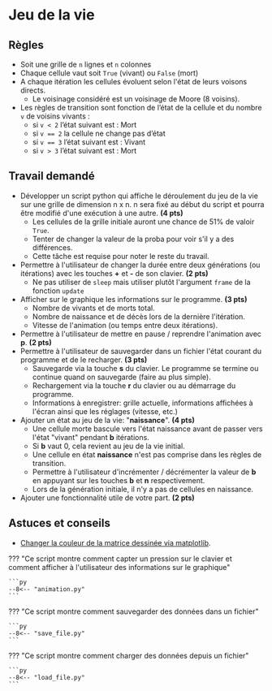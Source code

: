 # Jeu de la vie

## Règles

- Soit une grille de `n` lignes et `n` colonnes
- Chaque cellule vaut soit `True` (vivant) ou `False` (mort)
- A chaque itération les cellules évoluent selon l'état de leurs voisons directs.
    - Le voisinage considéré est un voisinage de Moore (8 voisins).
- Les règles de transition sont fonction de l’état de la cellule et du nombre `v` de voisins vivants :
    - si `v < 2` l’état suivant est : Mort
    - si `v == 2` la cellule ne change pas d’état
    - si `v == 3` l’état suivant est : Vivant
    - si `v > 3` l’état suivant est : Mort

## Travail demandé

- Développer un script python qui affiche le déroulement du jeu de la vie sur une grille de dimension n x n. n sera fixé au début du script et pourra être modifié d'une exécution à une autre. **(4 pts)**
    - Les cellules de la grille initiale auront une chance de 51% de valoir `True`.
    - Tenter de changer la valeur de la proba pour voir s'il y a des différences.
    - Cette tâche est requise pour noter le reste du travail.
- Permettre à l'utilisateur de changer la durée entre deux générations (ou itérations) avec les touches **+** et **-** de son clavier. **(2 pts)**
    - Ne pas utiliser de `sleep` mais utiliser plutôt l'argument `frame` de la fonction `update`
- Afficher sur le graphique les informations sur le programme. **(3 pts)**
    - Nombre de vivants et de morts total.
    - Nombre de naissance et de décès lors de la dernière l'itération.
    - Vitesse de l'animation (ou temps entre deux itérations).
- Permettre à l'utilisateur de mettre en pause / reprendre l'animation avec **p**. **(2 pts)**
- Permettre à l'utilisateur de sauvegarder dans un fichier l'état courant du programme et de le recharger. **(3 pts)**
    - Sauvegarde via la touche **s** du clavier. Le programme se termine ou continue quand on sauvegarde (faire au plus simple).
    - Rechargement via la touche **r** du clavier ou au démarrage du programme.
    - Informations à enregistrer: grille actuelle, informations affichées à l'écran ainsi que les réglages (vitesse, etc.)
- Ajouter un état au jeu de la vie: "**naissance**". **(4 pts)**
    - Une cellule morte bascule vers l'état naissance avant de passer vers l'état "vivant" pendant **b** itérations.
    - Si **b** vaut 0, cela revient au jeu de la vie initial.
    - Une cellule en état **naissance** n'est pas comprise dans les règles de transition.
    - Permettre à l'utilisateur d'incrémenter / décrémenter la valeur de **b** en appuyant sur les touches **b** et **n** respectivement.
    - Lors de la génération initiale, il n'y a pas de cellules en naissance.
- Ajouter une fonctionnalité utile de votre part. **(2 pts)**

## Astuces et conseils

- [Changer la couleur de la matrice dessinée via matplotlib](https://stackoverflow.com/a/43908997).

??? "Ce script montre comment capter un pression sur le clavier et comment afficher à l'utilisateur des informations sur le graphique"

    ```py
    --8<-- "animation.py"
    ```

??? "Ce script montre comment sauvegarder des données dans un fichier"

    ```py
    --8<-- "save_file.py"
    ```

??? "Ce script montre comment charger des données depuis un fichier"

    ```py
    --8<-- "load_file.py"
    ```
